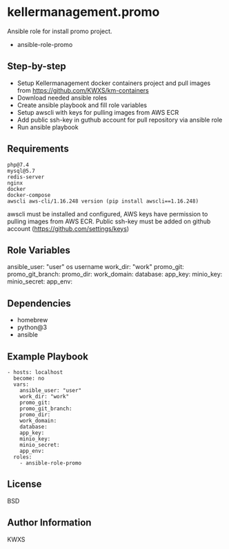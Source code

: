 kellermanagement.promo
=========

Ansible role for install promo project.

  - ansible-role-promo

Step-by-step
------------

  - Setup Kellermanagement docker containers project and pull images from https://github.com/KWXS/km-containers
  - Download needed ansible roles
  - Create ansible playbook and fill role variables
  - Setup awscli with keys for pulling images from AWS ECR
  - Add public ssh-key in guthub account for pull repository via ansible role
  - Run ansible playbook

Requirements
------------

```git
php@7.4
mysql@5.7
redis-server
nginx
docker
docker-compose
awscli aws-cli/1.16.248 version (pip install awscli==1.16.248)
```

awscli must be installed and configured, AWS keys have permission to pulling images from AWS ECR.
Public ssh-key must be added on github account (https://github.com/settings/keys)

Role Variables
--------------

ansible_user: "user" os username
work_dir: "work"
promo_git:
promo_git_branch:
promo_dir:
work_domain:
database:
app_key:
minio_key:
minio_secret:
app_env:

Dependencies
------------

  - homebrew
  - python@3
  - ansible

Example Playbook
----------------

    - hosts: localhost
      become: no
      vars:
        ansible_user: "user"
        work_dir: "work"
        promo_git:
        promo_git_branch:
        promo_dir:
        work_domain:
        database:
        app_key:
        minio_key:
        minio_secret:
        app_env:
      roles:
        - ansible-role-promo

License
-------

BSD

Author Information
------------------

KWXS
